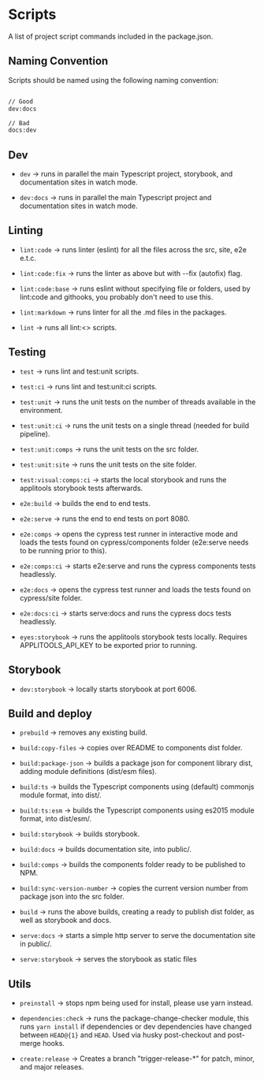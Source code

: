 # Scripts

A list of project script commands included in the package.json.

## Naming Convention

Scripts should be named using the following naming convention:

[action]:[context]

```sh

// Good
dev:docs

// Bad
docs:dev

```

## Dev

* `dev` -> runs in parallel the main Typescript project, storybook, and documentation sites in watch mode.

* `dev:docs` -> runs in parallel the main Typescript project and documentation sites in watch mode.

## Linting

* `lint:code` -> runs linter (eslint) for all the files across the src, site, e2e e.t.c.

* `lint:code:fix` -> runs the linter as above but with --fix (autofix) flag.

* `lint:code:base` -> runs eslint without specifying file or folders, used by lint:code and githooks, you probably don't need to use this.

* `lint:markdown` -> runs linter for all the .md files in the packages.

* `lint` -> runs all lint:<> scripts.

## Testing

* `test` -> runs lint and test:unit scripts.

* `test:ci` -> runs lint and test:unit:ci scripts.

* `test:unit` -> runs the unit tests on the number of threads available in the environment.

* `test:unit:ci` -> runs the unit tests on a single thread (needed for build pipeline).

* `test:unit:comps` -> runs the unit tests on the src folder.

* `test:unit:site` -> runs the unit tests on the site folder.

* `test:visual:comps:ci` -> starts the local storybook and runs the applitools storybook tests afterwards.

* `e2e:build` -> builds the end to end tests.

* `e2e:serve` -> runs the end to end tests on port 8080.

* `e2e:comps` -> opens the cypress test runner in interactive mode and loads the tests found on cypress/components folder (e2e:serve needs to be running prior to this).

* `e2e:comps:ci` -> starts e2e:serve and runs the cypress components tests headlessly.

* `e2e:docs` -> opens the cypress test runner and loads the tests found on cypress/site folder.

* `e2e:docs:ci` -> starts serve:docs and runs the cypress docs tests headlessly.

* `eyes:storybook` -> runs the applitools storybook tests locally. Requires APPLITOOLS_API_KEY to be exported prior to running.

## Storybook

* `dev:storybook` -> locally starts storybook at port 6006.

## Build and deploy

* `prebuild` -> removes any existing build.

* `build:copy-files` -> copies over README to components dist folder.

* `build:package-json` -> builds a package json for component library dist, adding module definitions (dist/esm files).

* `build:ts` -> builds the Typescript components using (default) commonjs module format, into dist/.

* `build:ts:esm` -> builds the Typescript components using es2015 module format, into dist/esm/.

* `build:storybook` -> builds storybook.

* `build:docs` -> builds documentation site, into public/.

* `build:comps` -> builds the components folder ready to be published to NPM.

* `build:sync-version-number` -> copies the current version number from package json into the src folder.

* `build` -> runs the above builds, creating a ready to publish dist folder, as well as storybook and docs.

* `serve:docs` -> starts a simple http server to serve the documentation site in public/.

* `serve:storybook` -> serves the storybook as static files

## Utils

* `preinstall` -> stops npm being used for install, please use yarn instead.

* `dependencies:check` -> runs the package-change-checker module, this runs `yarn install` if dependencies or dev dependencies have changed between `HEAD@{1}` and `HEAD`. Used via husky post-checkout and post-merge hooks.

* `create:release` -> Creates a branch "trigger-release-*" for patch, minor, and major releases.
